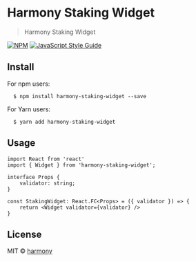# Harmony Staking Widget

> Harmony Staking Widget

[![NPM](https://img.shields.io/npm/v/harmony-staking-widget.svg)](https://www.npmjs.com/package/harmony-staking-widget) [![JavaScript Style Guide](https://img.shields.io/badge/code_style-standard-brightgreen.svg)](https://standardjs.com)

## Install
For npm users:

```shell
  $ npm install harmony-staking-widget --save
```

For Yarn users:

```shell
  $ yarn add harmony-staking-widget
```

## Usage
```tsx
import React from 'react'
import { Widget } from 'harmony-staking-widget';

interface Props {
    validator: string;
}

const StakingWidget: React.FC<Props> = ({ validator }) => {
    return <Widget validator={validator} />
}
```

## License

MIT © [harmony](https://github.com/harmony)
